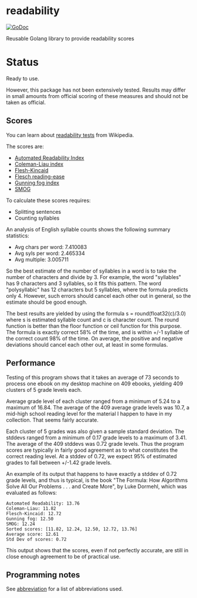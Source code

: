 # readability

[![GoDoc](https://godoc.org/github.com/BluntSporks/readability?status.svg)](https://godoc.org/github.com/BluntSporks/readability)

Reusable Golang library to provide readability scores

# Status
Ready to use.

However, this package has not been extensively tested. Results may differ in small amounts from official scoring of
these measures and should not be taken as official.

## Scores
You can learn about [readability tests](https://en.wikipedia.org/wiki/Readability_test) from Wikipedia.

The scores are:
* [Automated Readability Index](https://en.wikipedia.org/wiki/Automated_Readability_Index)
* [Coleman-Liau index](https://en.wikipedia.org/w/index.php?title=Coleman-Liau_Index)
* [Flesh-Kincaid](https://en.wikipedia.org/w/index.php?title=Flesch-Kincaid)
* [Flesch reading-ease](https://en.wikipedia.org/wiki/Flesch–Kincaid_readability_tests#Flesch_reading_ease)
* [Gunning fog index](https://en.wikipedia.org/wiki/Gunning_fog_index)
* [SMOG](https://en.wikipedia.org/wiki/SMOG)

To calculate these scores requires:
* Splitting sentences
* Counting syllables

An analysis of English syllable counts shows the following summary statistics:
* Avg chars per word: 7.410083
* Avg syls per word: 2.465334
* Avg multiple: 3.005711

So the best estimate of the number of syllables in a word is to take the number of characters and divide by 3. For
example, the word "syllables" has 9 characters and 3 syllables, so it fits this pattern. The word "polysyllabic" has 12
characters but 5 syllables, where the formula predicts only 4. However, such errors should cancel each other out in
general, so the estimate should be good enough.

The best results are yielded by using the formula s = round(float32(c)/3.0) where s is estimated syllable count and c
is character count. The round function is better than the floor function or ceil function for this purpose. The formula
is exactly correct 58% of the time, and is within +/-1 syllable of the correct count 98% of the time. On average, the
positive and negative deviations should cancel each other out, at least in some formulas.

## Performance
Testing of this program shows that it takes an average of 73 seconds to process one ebook on my desktop machine on 409
ebooks, yielding 409 clusters of 5 grade levels each.

Average grade level of each cluster ranged from a minimum of 5.24 to a maximum of 16.84. The average of the 409 average
grade levels was 10.7, a mid-high school reading level for the material I happen to have in my collection. That seems
fairly accurate.

Each cluster of 5 grades was also given a sample standard deviation. The stddevs ranged from a minimum of 0.17 grade
levels to a maximum of 3.41. The average of the 409 stddevs was 0.72 grade levels. Thus the program scores are
typically in fairly good agreement as to what constitutes the correct reading level. At a stddev of 0.72, we expect 95%
of estimated grades to fall between +/-1.42 grade levels.

An example of its output that happens to have exactly a stddev of 0.72 grade levels, and thus is typical, is the book
"The Formula: How Algorithms Solve All Our Problems . . . and Create More", by Luke Dormehl, which was evaluated as
follows:

    Automated Readability: 13.76
    Coleman-Liau: 11.82
    Flesch-Kincaid: 12.72
    Gunning fog: 12.50
    SMOG: 12.24
    Sorted scores: [11.82, 12.24, 12.50, 12.72, 13.76]
    Average score: 12.61
    Std Dev of scores: 0.72

This output shows that the scores, even if not perfectly accurate, are still in close enough agreement to be of
practical use.

## Programming notes
See [abbreviation](https://www.github.com/BluntSporks/abbreviation) for a list of abbreviations used.
